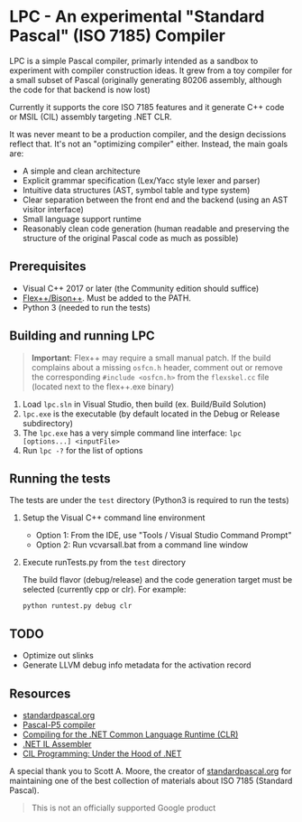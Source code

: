 
# LPC - An experimental "Standard Pascal" (ISO 7185) Compiler #

LPC is a simple Pascal compiler, primarly intended as a sandbox to 
experiment with compiler construction ideas. It grew from a toy compiler for a small
subset of Pascal (originally generating 80206 assembly, although the code for that backend
is now lost)

Currently it supports the core ISO 7185 features and it generate C++ code or MSIL (CIL)
assembly targeting .NET CLR. 

It was never meant to be a production compiler, and the design decissions reflect that.
It's not an "optimizing compiler" either. Instead, the main goals are:

* A simple and clean architecture
* Explicit grammar specification (Lex/Yacc style lexer and parser)
* Intuitive data structures (AST, symbol table and type system)
* Clear separation between the front end and the backend (using an AST visitor interface)
* Small language support runtime
* Reasonably clean code generation (human readable and preserving the structure of the
  original Pascal code as much as possible)

## Prerequisites ##

* Visual C++ 2017 or later (the Community edition should suffice)
* [Flex++/Bison++](http://www.kohsuke.org/flex++bison++). Must be added to the PATH.
* Python 3 (needed to run the tests)

## Building and running LPC ##

> **Important**: Flex++ may require a small manual patch. If the build complains about
> a missing `osfcn.h` header, comment out or remove the corresponding `#include <osfcn.h>`
> from the `flexskel.cc` file (located next to the flex++.exe binary)

1. Load `lpc.sln` in Visual Studio, then build (ex. Build/Build Solution)
2. `lpc.exe` is the executable (by default located in the Debug or Release subdirectory)
3. The `lpc.exe` has a very simple command line interface: `lpc [options...] <inputFile>`
4. Run `lpc -?` for the list of options

## Running the tests ##

The tests are under the `test` directory (Python3 is required to run the tests)

1. Setup the Visual C++ command line environment

    - Option 1: From the IDE, use "Tools / Visual Studio Command Prompt"
    - Option 2: Run vcvarsall.bat from a command line window

2.  Execute runTests.py from the `test` directory

    The build flavor (debug/release) and the code generation target must be selected
    (currently cpp or clr). For example:

    `python runtest.py debug clr`

## TODO ##

- Optimize out slinks
- Generate LLVM debug info metadata for the activation record

## Resources ##

* [standardpascal.org](http://www.standardpascal.org)
* [Pascal-P5 compiler](https://sourceforge.net/projects/pascalp5)
* [Compiling for the .NET Common Language Runtime (CLR)](https://www.amazon.com/Compiling-NET-Common-Language-Runtime/dp/0130622966)
* [.NET IL Assembler](https://www.amazon.com/NET-Assembler-Serge-Lidin/dp/1430267615)
* [CIL Programming: Under the Hood of .NET](https://www.amazon.com/CIL-Programming-Under-Hood-NET/dp/1590590414)

A special thank you to Scott A. Moore, the creator of 
[standardpascal.org](http://www.standardpascal.org) for maintaining one of the best
collection of materials about ISO 7185 (Standard Pascal).

 > This is not an officially supported Google product
